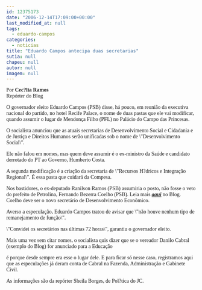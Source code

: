 ```yaml
---
id: 12375173
date: "2006-12-14T17:09:00+00:00"
last_modified_at: null
tags:
  - eduardo-campos
categories:
  - noticias
title: "Eduardo Campos antecipa duas secretarias"
sutia: null
chapeu: null
autor: null
imagem: null
---
```

<p><P><FONT face=Verdana>Por <STRONG>Cec?lia Ramos<BR></STRONG>Repórter do Blog</FONT></P></p>
<p><P><FONT face=Verdana>O governador eleito Eduardo Campos (PSB) disse, há pouco,&nbsp;em reunião da executiva nacional do partido, no hotel Recife Palace,&nbsp;o nome de duas pastas que ele vai modificar, quando assumir o lugar de Mendonça Filho (PFL) no Palácio do Campo das Princesas.</FONT></P></p>
<p><P><FONT face=Verdana>O socialista anunciou que as atuais secretarias de Desenvolvimento Social e&nbsp;Cidadania e de Justiça e Direitos Humanos&nbsp;serão unificadas sob o nome de&nbsp;\"Desenvolvimento Social\".</FONT></P></p>
<p><P><FONT face=Verdana>Ele não falou em nomes, mas&nbsp;quem deve assumir é o ex-ministro da Saúde e candidato derrotado do PT ao Governo, Humberto Costa. </FONT></P></p>
<p><P><FONT face=Verdana>A segunda modificação é a criação da&nbsp;secretaria de \"Recursos H?dricos&nbsp;e Integração Regional\". É essa pasta que cuidará da Compesa. </FONT></P></p>
<p><P><FONT face=Verdana>Nos bastidores,&nbsp;o ex-deputado Ranilson Ramos (PSB) assumiria o posto, não fosse o veto do prefeito de Petrolina, Fernando Bezerra Coelho (PSB). Leia mais <A href=\"https://jc3.uol.com.br/blogs/jc/2006/12/13/index.php\" target=_blank><STRONG><EM>aqui</EM></STRONG></A> no Blog. Coelho deve ser o novo secretário de Desenvolvimento Econômico.</FONT> </P></p>
<p><P><FONT face=Verdana>Averso a especulação, Eduardo Campos tratou de avisar que \"não houve nenhum tipo de remanejamento de função\".</FONT></P></p>
<p><P><FONT face=Verdana>\"Convidei os secretários nas últimas 72 horas\", garantiu o governador eleito. </FONT></P></p>
<p><P><FONT face=Verdana>Mais uma vez sem citar nomes, o socialista quis dizer que se o vereador Danilo Cabral (exemplo do Blog) for anunciado para a Educação</p>
<p> é porque desde sempre era esse o lugar dele. E para ficar só nesse caso, registramos aqui que as especulações já deram&nbsp;conta de Cabral na Fazenda, Administração&nbsp;e Gabinete Civil.&nbsp;</FONT></P></p>
<p><P><FONT face=Verdana>As informações são da repórter Sheila Borges, de Pol?tica do JC. </FONT></P> </p>
